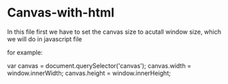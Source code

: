 # Canvas-with-html


In this file first we have to set the canvas size to acutall window size, which we will do in javascript file

for example: 

  var canvas = document.querySelector('canvas');
  canvas.width = window.innerWidth;
  canvas.height = window.innerHeight;
